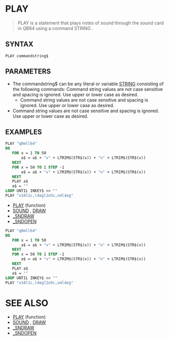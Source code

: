 # PLAY
> PLAY is a statement that plays notes of sound through the sound card in QB64 using a command STRING .

## SYNTAX
`PLAY commandstring$`

## PARAMETERS
* The commandstring$ can be any literal or variable [STRING](STRING.md) consisting of the following commands: Command string values are not case sensitive and spacing is ignored. Use upper or lower case as desired.
	* Command string values are not case sensitive and spacing is ignored. Use upper or lower case as desired.
* Command string values are not case sensitive and spacing is ignored. Use upper or lower case as desired.


## EXAMPLES

```vb
PLAY "q0mll64"
DO
   FOR x = 1 TO 50
       a$ = a$ + "v" + LTRIM$(STR$(x)) + "n" + LTRIM$(STR$(x))
   NEXT
   FOR x = 50 TO 1 STEP -1
       a$ = a$ + "v" + LTRIM$(STR$(x)) + "n" + LTRIM$(STR$(x))
   NEXT
   PLAY a$
   a$ = ""
LOOP UNTIL INKEY$ <> ""
PLAY "v10l1c,l4egl2o5c,o4l4eg"
```

* [PLAY](PLAY.md) (function)
* [SOUND](SOUND.md) , [DRAW](DRAW.md)
* [_SNDRAW](_SNDRAW.md)
* [_SNDOPEN](_SNDOPEN.md)

```vb
PLAY "q0mll64"
DO
   FOR x = 1 TO 50
       a$ = a$ + "v" + LTRIM$(STR$(x)) + "n" + LTRIM$(STR$(x))
   NEXT
   FOR x = 50 TO 1 STEP -1
       a$ = a$ + "v" + LTRIM$(STR$(x)) + "n" + LTRIM$(STR$(x))
   NEXT
   PLAY a$
   a$ = ""
LOOP UNTIL INKEY$ <> ""
PLAY "v10l1c,l4egl2o5c,o4l4eg"
```



# SEE ALSO
* [PLAY](PLAY.md) (function)
* [SOUND](SOUND.md) , [DRAW](DRAW.md)
* [_SNDRAW](_SNDRAW.md)
* [_SNDOPEN](_SNDOPEN.md)

